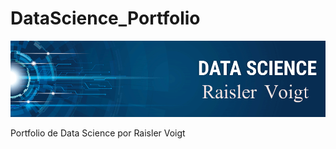 # DataScience_Portfolio

![](https://github.com/Raisler/DataScience_Portfolio/blob/master/bannerRV.png)

Portfolio de Data Science por Raisler Voigt
